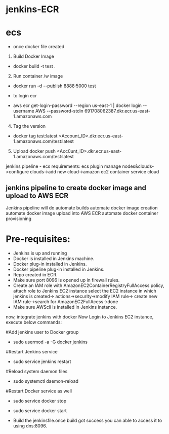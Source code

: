 # jenkins-ECR
# ecs

- once docker file created
1. Build Docker Image
- docker build -t test .

2. Run container /w image
- docker run -d --publish 8888:5000 test

- to login ecr
- aws ecr get-login-password --region us-east-1 | docker login --username AWS --password-stdin 691708062387.dkr.ecr.us-east-1.amazonaws.com
4. Tag the version
- docker tag test:latest <Account_ID>.dkr.ecr.us-east-1.amazonaws.com/test:latest
5. Upload
docker push <Acc0unt_ID>.dkr.ecr.us-east-1.amazonaws.com/test:latest

jenkins pipeline - ecs
requirements:
ecs plugin
manage nodes&clouds->configure clouds->add new cloud->amazon ec2 container service cloud



## jenkins pipeline to create docker image and upload to AWS ECR


 
Jenkins pipeline will do
automate builds
automate docker image creation
automate docker image upload into AWS ECR
automate docker container provisioning

# Pre-requisites:
- Jenkins is up and running
- Docker is installed in Jenkins machine.
- Docker plug-in installed in Jenkins.
- Docker pipeline plug-in installed in Jenkins.
- Repo created in ECR.
- Make sure port 8096 is opened up in firewall rules. 
- Create an IAM role with AmazonEC2ContainerRegistryFullAccess policy, attach role to Jenkins EC2 instance
select the EC2 instance in which jenkins is created-> actions->security->modify IAM rule-> create new IAM rule->search for AmazonEC2FullAcess->done
-  Make sure AWScli is installed in Jenkins instance.
 
now, integrate jenkins with docker
Now Login to Jenkins EC2 instance, execute below commands:

#Add jenkins user to Docker group
- sudo usermod -a -G docker jenkins

#Restart Jenkins service
- sudo service jenkins restart

#Reload system daemon files
- sudo systemctl daemon-reload

#Restart Docker service as well

- sudo service docker stop
- sudo service docker start

- Build the jenkinsfile.once build got success you can able to access it to using dns:8096.
